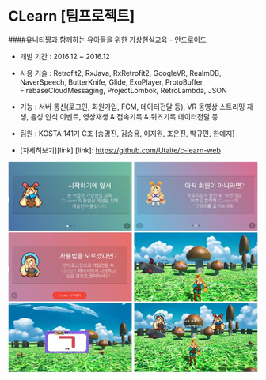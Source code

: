 CLearn [팀프로젝트]
=
####유니티쨩과 함께하는 유아들을 위한 가상현실교육 - 안드로이드

- 개발 기간 : 2016.12 ~ 2016.12

- 사용 기술 : Retrofit2, RxJava, RxRetrofit2, GoogleVR, RealmDB, NaverSpeech, ButterKnife, Glide, ExoPlayer, ProtoBuffer, FirebaseCloudMessaging, ProjectLombok, RetroLambda, JSON

- 기능 : 서버 통신(로그인, 회원가입, FCM, 데이터전달 등), VR 동영상 스트리밍 재생, 음성 인식 이벤트, 영상재생 & 접속기록 & 퀴즈기록 데이터전달 등

- 팀원 : KOSTA 141기 C조 [송명진, 김승용, 이지원, 조은진, 박규민, 한예지]

- [자세히보기][link]
[link]: https://github.com/Utaite/c-learn-web

<img width="250" height="140" src="/readme/image/c-learn-1.jpg"/>
<img width="250" height="140" src="/readme/image/c-learn-2.jpg"/>
<img width="250" height="140" src="/readme/image/c-learn-3.jpg"/>
<img width="250" height="140" src="/readme/image/c-learn-4.jpg"/>
<img width="250" height="140" src="/readme/image/c-learn-5.jpg"/>
<img width="250" height="140" src="/readme/image/c-learn-6.jpg"/>
